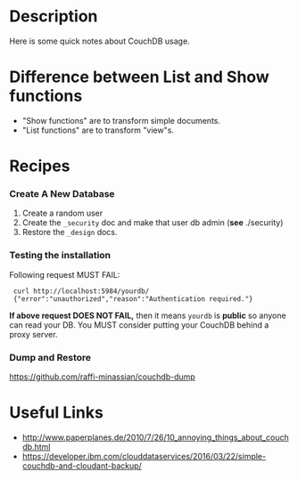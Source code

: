 # Description

Here is some quick notes about CouchDB usage.

# Difference between List and Show functions

* "Show functions" are to transform simple documents.
* "List functions" are to transform "view"s.

# Recipes

### Create A New Database

1. Create a random user
2. Create the `_security` doc and make that user db admin (**see** ./security)
3. Restore the `_design` docs.

### Testing the installation

Following request MUST FAIL:

     curl http://localhost:5984/yourdb/
     {"error":"unauthorized","reason":"Authentication required."}

**If above request DOES NOT FAIL,** then it means `yourdb` is **public** so anyone can read your DB. You MUST consider putting your CouchDB behind a proxy server.

### Dump and Restore

https://github.com/raffi-minassian/couchdb-dump

# Useful Links
- http://www.paperplanes.de/2010/7/26/10_annoying_things_about_couchdb.html
- https://developer.ibm.com/clouddataservices/2016/03/22/simple-couchdb-and-cloudant-backup/
